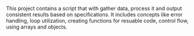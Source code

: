 This project contains a script that with gather data, process it and output consistent results based on specifications. It includes concepts like error handling, loop utilization, creating functions for resuable code, control flow, using arrays and objects.